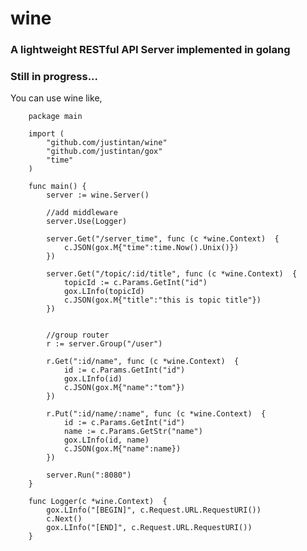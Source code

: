 # wine
### A lightweight RESTful API Server implemented in golang
### Still in progress...

You can use wine like,   

		package main

		import (
			"github.com/justintan/wine"
			"github.com/justintan/gox"
			"time"
		)
		
		func main() {
			server := wine.Server()
		
			//add middleware
			server.Use(Logger)
		
			server.Get("/server_time", func (c *wine.Context)  {
				c.JSON(gox.M{"time":time.Now().Unix()})
			})
		
			server.Get("/topic/:id/title", func (c *wine.Context)  {
				topicId := c.Params.GetInt("id")
				gox.LInfo(topicId)
				c.JSON(gox.M{"title":"this is topic title"})
			})
		
		
			//group router
			r := server.Group("/user")
			
			r.Get(":id/name", func (c *wine.Context)  {
				id := c.Params.GetInt("id")
				gox.LInfo(id)
				c.JSON(gox.M{"name":"tom"})
			})
		
			r.Put(":id/name/:name", func (c *wine.Context)  {
				id := c.Params.GetInt("id")
				name := c.Params.GetStr("name")
				gox.LInfo(id, name)
				c.JSON(gox.M{"name":name})
			})
		
			server.Run(":8080")
		}
		
		func Logger(c *wine.Context)  {
			gox.LInfo("[BEGIN]", c.Request.URL.RequestURI())
			c.Next()
			gox.LInfo("[END]", c.Request.URL.RequestURI())
		}
